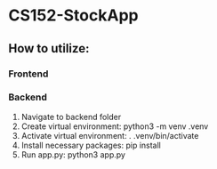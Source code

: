 # CS152-StockApp

## How to utilize:
### Frontend

### Backend
1. Navigate to backend folder
2. Create virtual environment: python3 -m venv .venv
3. Activate virtual environment: . .venv/bin/activate
4. Install necessary packages: pip install
5. Run app.py: python3 app.py
